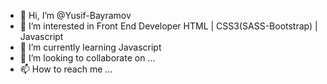 - 👋 Hi, I’m @Yusif-Bayramov
- 👀 I’m interested in Front End Developer HTML | CSS3(SASS-Bootstrap) | Javascript
- 🌱 I’m currently learning Javascript
- 💞️ I’m looking to collaborate on ...
- 📫 How to reach me ...

<!---
Yusif-Bayramov/Yusif-Bayramov is a ✨ special ✨ repository because its `README.md` (this file) appears on your GitHub profile.
You can click the Preview link to take a look at your changes.
--->
